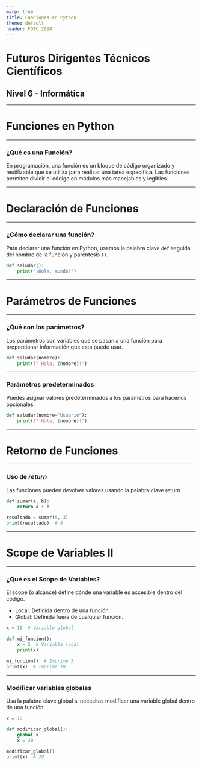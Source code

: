 ```yaml
---
marp: true
title: Funciones en Python
theme: default
header: FDTC 2024
---
```


# Futuros Dirigentes Técnicos Científicos
## Nivel 6 - Informática

---

<!-- _class: invert-->
# Funciones en Python

---

### ¿Qué es una Función?

En programación, una función es un bloque de código organizado y reutilizable que se utiliza para realizar una tarea específica. Las funciones permiten dividir el código en módulos más manejables y legibles.

---

<!-- _class: invert-->
# Declaración de Funciones

---

### ¿Cómo declarar una función?

Para declarar una función en Python, usamos la palabra clave `def` seguida del nombre de la función y paréntesis `()`.

```python
def saludar():
    print("¡Hola, mundo!")
```
---
<!-- _class: invert-->
# Parámetros de Funciones

---

### ¿Qué son los parámetros?
Los parámetros son variables que se pasan a una función para proporcionar información que esta puede usar.


```python
def saludar(nombre):
    print(f"¡Hola, {nombre}!")
```
---

### Parámetros predeterminados
Puedes asignar valores predeterminados a los parámetros para hacerlos opcionales.

```python
def saludar(nombre="Usuario"):
    print(f"¡Hola, {nombre}!")
```

---

<!-- _class: invert-->
# Retorno de Funciones

---
### Uso de *return*
Las funciones pueden devolver valores usando la palabra clave return.

```python
def sumar(a, b):
    return a + b

resultado = sumar(5, 3)
print(resultado)  # 8

```

---
<!-- _class: invert-->
# Scope de Variables II

---

### ¿Qué es el Scope de Variables?
El scope (o alcance) define dónde una variable es accesible dentro del código.

- Local: Definida dentro de una función.
- Global: Definida fuera de cualquier función.

```python
x = 10  # Variable global

def mi_funcion():
    x = 5  # Variable local
    print(x)

mi_funcion()  # Imprime 5
print(x)  # Imprime 10
```
---
### Modificar variables globales
Usa la palabra clave global si necesitas modificar una variable global dentro de una función.

```python
x = 10

def modificar_global():
    global x
    x = 20

modificar_global()
print(x)  # 20
```

